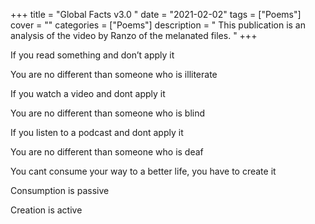 +++
title = "Global Facts v3.0 "
date = "2021-02-02"
tags = ["Poems"]
cover = ""
categories = ["Poems"]
description = " This publication is an analysis of the video by Ranzo of the melanated files.  "
+++

If you read something and don’t apply it

You are no different than someone who is illiterate

If you watch a video and dont apply it

You are no different than someone who is blind

If you listen to a podcast  and dont apply it

You are no different than someone who is deaf

You cant consume your way to a better life, you have to create it

Consumption is passive

Creation is active

